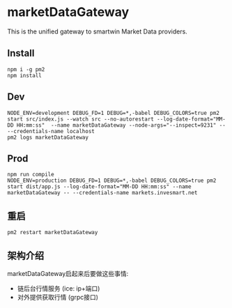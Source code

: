 # marketDataGateway
This is the unified gateway to smartwin Market Data providers.

## Install
```
npm i -g pm2
npm install
```

## Dev
```
NODE_ENV=development DEBUG_FD=1 DEBUG=*,-babel DEBUG_COLORS=true pm2 start src/index.js --watch src --no-autorestart --log-date-format="MM-DD HH:mm:ss"  --name marketDataGateway --node-args="--inspect=9231" -- --credentials-name localhost
pm2 logs marketDataGateway
```

## Prod
```
npm run compile
NODE_ENV=production DEBUG_FD=1 DEBUG=*,-babel DEBUG_COLORS=true pm2 start dist/app.js --log-date-format="MM-DD HH:mm:ss" --name marketDataGateway -- --credentials-name markets.invesmart.net
```

## 重启
```
pm2 restart marketDataGateway
```

## 架构介绍

marketDataGateway启起来后要做这些事情:
* 链后台行情服务 (ice: ip+端口)
* 对外提供获取行情 (grpc接口)
